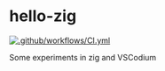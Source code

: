 # hello-zig

[![.github/workflows/CI.yml](https://github.com/seletz/hello-zig/actions/workflows/CI.yml/badge.svg)](https://github.com/seletz/hello-zig/actions/workflows/CI.yml)

Some experiments in zig and VSCodium